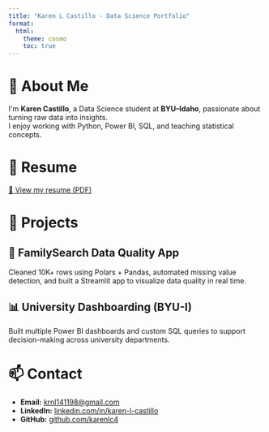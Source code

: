 ```yaml
---
title: "Karen L Castillo - Data Science Portfolio"
format:
  html:
    theme: cosmo
    toc: true
---
```


# 👋 About Me
I'm **Karen Castillo**, a Data Science student at **BYU–Idaho**, passionate about turning raw data into insights.  
I enjoy working with Python, Power BI, SQL, and teaching statistical concepts.

# 📄 Resume
[📄 View my resume (PDF)](Karen%20Castillo%20Resume%204-25%20(3).pdf)

# 💼 Projects

## 🧹 FamilySearch Data Quality App
Cleaned 10K+ rows using Polars + Pandas, automated missing value detection, and built a Streamlit app to visualize data quality in real time.

## 📊 University Dashboarding (BYU-I)
Built multiple Power BI dashboards and custom SQL queries to support decision-making across university departments.

# 📫 Contact
- **Email:** [krnl141198@gmail.com](mailto:krnl141198@gmail.com)  
- **LinkedIn:** [linkedin.com/in/karen-l-castillo](https://linkedin.com/in/karen-l-castillo)  
- **GitHub:** [github.com/karenlc4](https://github.com/karenlc4)

